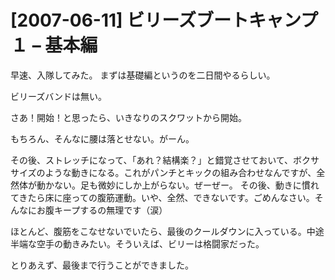 # [2007-06-11] ビリーズブートキャンプ１ – 基本編


早速、入隊してみた。
まずは基礎編というのを二日間やるらしい。

ビリーズバンドは無い。

さあ！開始！と思ったら、いきなりのスクワットから開始。

もちろん、そんなに腰は落とせない。がーん。

その後、ストレッチになって、「あれ？結構楽？」と錯覚させておいて、ボクササイズのような動きになる。これがパンチとキックの組み合わせなんですが、全然体が動かない。足も微妙にしか上がらない。ぜーぜー。
その後、動きに慣れてきたら床に座っての腹筋運動。いや、全然、できないです。ごめんなさい。そんなにお腹キープするの無理です（涙）

ほとんど、腹筋をこなせないでいたら、最後のクールダウンに入っている。中途半端な空手の動きみたい。そういえば、ビリーは格闘家だった。

とりあえず、最後まで行うことができました。

